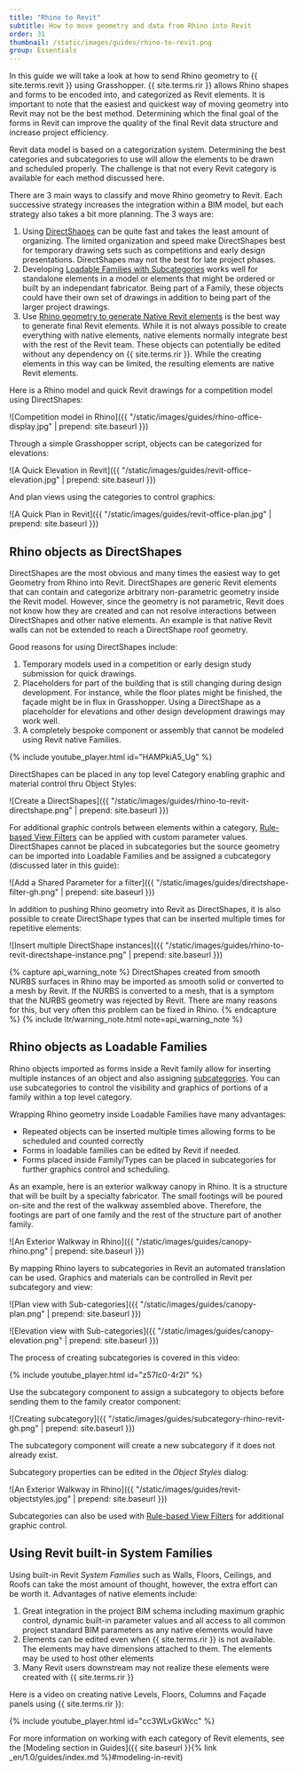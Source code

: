 ```yaml
---
title: "Rhino to Revit"
subtitle: How to move geometry and data from Rhino into Revit
order: 31
thumbnail: /static/images/guides/rhino-to-revit.png
group: Essentials
---
```


In this guide we will take a look at how to send Rhino geometry to {{ site.terms.revit }} using Grasshopper. {{ site.terms.rir }} allows Rhino shapes and forms to be encoded into, and categorized as Revit elements. It is important to note that the easiest and quickest way of moving geometry into Revit may not be the best method. Determining which the final goal of the forms in Revit can improve the quality of the final Revit data structure and increase project efficiency.

Revit data model is based on a categorization system. Determining the best categories and subcategories to use will allow the elements to be drawn and scheduled properly. The challenge is that not every Revit category is available for each method discussed here.

There are 3 main ways to classify and move Rhino geometry to Revit. Each successive strategy increases the integration within a BIM model, but each strategy also takes a bit more planning. The 3 ways are:

1. Using [DirectShapes](#rhino-objects-as-directshapes) can be quite fast and takes the least amount of organizing. The limited organization and speed make DirectShapes best for temporary drawing sets such as competitions and early design presentations. DirectShapes may not the best for late project phases.
2. Developing [Loadable Families with Subcategories](#rhino-objects-as-loadable-families) works well for standalone elements in a model or elements that might be ordered or built by an independant fabricator. Being part of a Family, these objects could have their own set of drawings in addition to being part of the larger project drawings.
3. Use [Rhino geometry to generate Native Revit elements](#using-revit-built-in-system-families) is the best way to generate final Revit elements. While it is not always possible to create everything with native elements, native elements normally integrate best with the rest of the Revit team. These objects can potentially be edited without any dependency on {{ site.terms.rir }}. While the creating elements in this way can be limited, the resulting elements are native Revit elements.

Here is a Rhino model and quick Revit drawings for a competition model using DirectShapes:

![Competition model in Rhino]({{ "/static/images/guides/rhino-office-display.jpg" | prepend: site.baseurl }})

Through a simple Grasshopper script, objects can be categorized for elevations:

![A Quick Elevation in Revit]({{ "/static/images/guides/revit-office-elevation.jpg" | prepend: site.baseurl }})

And plan views using the categories to control graphics:

![A Quick Plan in Revit]({{ "/static/images/guides/revit-office-plan.jpg" | prepend: site.baseurl }})

## Rhino objects as DirectShapes

DirectShapes are the most obvious and many times the easiest way to get Geometry from Rhino into Revit. DirectShapes are generic Revit elements that can contain and categorize arbitrary non-parametric geometry inside the Revit model. However, since the geometry is not parametric, Revit does not know how they are created and can not resolve interactions between DirectShapes and other native elements. An example is that native Revit walls can not be extended to reach a DirectShape roof geometry.

Good reasons for using DirectShapes include:
1. Temporary models used in a competition or early design study submission for quick drawings.
1. Placeholders for part of the building that is still changing during design development. For instance, while the floor plates might be finished, the façade might be in flux in Grasshopper. Using a DirectShape as a placeholder for elevations and other design development drawings may work well.
1. A completely bespoke component or assembly that cannot be modeled using Revit native Families.

{% include youtube_player.html id="HAMPkiA5_Ug" %}

DirectShapes can be placed in any top level Category enabling graphic and material control thru Object Styles:

![Create a DirectShapes]({{ "/static/images/guides/rhino-to-revit-directshape.png" | prepend: site.baseurl }})

For additional graphic controls between elements within a category, [Rule-based View Filters](https://knowledge.autodesk.com/support/revit-products/learn-explore/caas/CloudHelp/cloudhelp/2019/ENU/Revit-DocumentPresent/files/GUID-145815E2-5699-40FE-A358-FFC739DB7C46-htm.html) can be applied with custom parameter values. DirectShapes cannot be placed in subcategories but the source geometry can be imported into Loadable Families and be assigned a cubcategory (discussed later in this guide):

![Add a Shared Parameter for a filter]({{ "/static/images/guides/directshape-filter-gh.png" | prepend: site.baseurl }})

In addition to pushing Rhino geometry into Revit as DirectShapes, it is also possible to create DirectShape types that can be inserted multiple times for repetitive elements:

![Insert multiple DirectShape instances]({{ "/static/images/guides/rhino-to-revit-directshape-instance.png" | prepend: site.baseurl }})

{% capture api_warning_note %}
DirectShapes created from smooth NURBS surfaces in Rhino may be imported as smooth solid or converted to a mesh by Revit. If the NURBS is converted to a mesh, that is a symptom that the NURBS geometry was rejected by Revit. There are many reasons for this, but very often this problem can be fixed in Rhino.
{% endcapture %}
{% include ltr/warning_note.html note=api_warning_note %}

## Rhino objects as Loadable Families

Rhino objects imported as forms inside a Revit family allow for inserting multiple instances of an object and also assigning [subcategories](https://knowledge.autodesk.com/support/revit-products/learn-explore/caas/CloudHelp/cloudhelp/2018/ENU/Revit-Customize/files/GUID-8C1F9882-E4AB-4E03-A735-8C44F19E194B-htm.html). You can use subcategories to control the visibility and graphics of portions of a family within a top level category.

Wrapping Rhino geometry inside Loadable Families have many advantages:
* Repeated objects can be inserted multiple times allowing forms to be scheduled and counted correctly
* Forms in loadable families can be edited by Revit if needed.
* Forms placed inside Family/Types can be placed in subcategories for further graphics control and scheduling.

As an example, here is an exterior walkway canopy in Rhino. It is a structure that will be built by a specialty fabricator. The small footings will be poured on-site and the rest of the walkway assembled above. Therefore, the footings are part of one family and the rest of the structure part of another family.

![An Exterior Walkway in Rhino]({{ "/static/images/guides/canopy-rhino.png" | prepend: site.baseurl }})

By mapping Rhino layers to subcategories in Revit an automated translation can be used. Graphics and materials can be controlled in Revit per subcategory and view:

![Plan view with Sub-categories]({{ "/static/images/guides/canopy-plan.png" | prepend: site.baseurl }})

![Elevation view with Sub-categories]({{ "/static/images/guides/canopy-elevation.png" | prepend: site.baseurl }})

The process of creating subcategories is covered in this video:

{% include youtube_player.html id="z57Ic0-4r2I" %}

Use the subcategory component to assign a subcategory to objects before sending them to the family creator component:

![Creating subcategory]({{ "/static/images/guides/subcategory-rhino-revit-gh.png" | prepend: site.baseurl }})

The subcategory component will create a new subcategory if it does not already exist.

Subcategory properties can be edited in the *Object Styles* dialog:

![An Exterior Walkway in Rhino]({{ "/static/images/guides/revit-objectstyles.jpg" | prepend: site.baseurl }})

Subcategories can also be used with [Rule-based View Filters](https://knowledge.autodesk.com/support/revit-products/learn-explore/caas/CloudHelp/cloudhelp/2019/ENU/Revit-DocumentPresent/files/GUID-145815E2-5699-40FE-A358-FFC739DB7C46-htm.html) for additional graphic control.

## Using Revit built-in System Families

Using built-in Revit *System Families* such as Walls, Floors, Ceilings, and Roofs can take the most amount of thought, however, the extra effort can be worth it. Advantages of native elements include:

1. Great integration in the project BIM schema including maximum graphic control, dynamic built-in parameter values and all access to all common project standard BIM parameters as any native elements would have
2. Elements can be edited even when {{ site.terms.rir }} is not available. The elements may have dimensions attached to them. The elements may be used to host other elements
3. Many Revit users downstream may not realize these elements were created with {{ site.terms.rir }}

Here is a video on creating native Levels, Floors, Columns and Façade panels using {{ site.terms.rir }}:

{% include youtube_player.html id="cc3WLvGkWcc" %}

For more information on working with each category of Revit elements, see the [Modeling section in Guides]({{ site.baseurl }}{% link _en/1.0/guides/index.md %}#modeling-in-revit)
